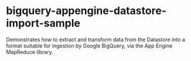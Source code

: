 bigquery-appengine-datastore-import-sample
==========================================

Demonstrates how to extract and transform data from the Datastore into a format suitable for ingestion by Google BigQuery, via the App Engine MapReduce library.